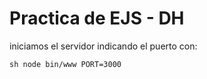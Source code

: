 # Practica de EJS - DH

iniciamos el servidor indicando el puerto con: 

``sh
  node bin/www PORT=3000
 ``
